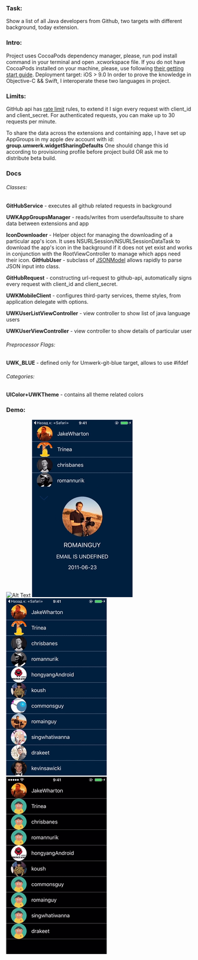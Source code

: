 ### Task:
Show a list of all Java developers from Github, two targets with different background, today extension.

### Intro:
Project uses CocoaPods dependency manager, please, run pod install command in your terminal and open .xcworkspace file.
If you do not have CocoaPods installed on your machine, please, use following [their getting start guide](https://guides.cocoapods.org/using/getting-started.html). Deployment target: iOS > 9.0
In order to prove the knowledge in Objective-C && Swift, I interoperate these two languages in project. 

### Limits:
GitHub api has [rate limit](https://developer.github.com/v3/rate_limit/) rules, to extend it I sign every request with client_id and client_secret. For authenticated requests, you can make up to 30 requests per minute.

To share the data across the extensions and containing app, I have set up AppGroups in my apple dev account with id: __group.umwerk.widgetSharingDefaults__ One should change this id according to provisioning profile before project build OR ask me to distribute beta build.

### Docs

###### Classes:

__GitHubService__ - executes all github related requests in background

__UWKAppGroupsManager__ - reads/writes from userdefaultssuite to share data between extensions and app

__IconDownloader__ -  Helper object for managing the downloading of a particular app's icon.
  It uses NSURLSession/NSURLSessionDataTask to download the app's icon in the background if it does not
  yet exist and works in conjunction with the RootViewController to manage which apps need their icon.
__GitHubUser__ - subclass of [JSONModel](https://github.com/jsonmodel/jsonmodel) allows rapidly to parse JSON input into class.

__GitHubRequest__ - constructing url-request to github-api, automatically signs every request with client_id and client_secret.

__UWKMobileClient__ - configures third-party services, theme styles, from application delegate with options.

__UWKUserListViewController__ - view controller to show list of java language users 

__UWKUserViewController__ - view controller to show details of particular user

###### Preprocessor Flags:

__UWK_BLUE__ - defined only for Umwerk-git-blue target, allows to use #ifdef 

###### Categories:

__UIColor+UWKTheme__ - contains all theme related colors


### Demo:

![Alt Text](https://github.com/gneil90/Umwerk-Git/blob/master/Umwerk-Git/Preview/ezgif.com-optimize.gif)
![Alt Text](https://github.com/gneil90/Umwerk-Git/blob/master/Umwerk-Git/Preview/email.gif)
![Alt Text](https://github.com/gneil90/Umwerk-Git/blob/master/Umwerk-Git/Preview/widget.gif)
![Alt Text](https://github.com/gneil90/Umwerk-Git/blob/master/Umwerk-Git/Preview/black_background.gif)

